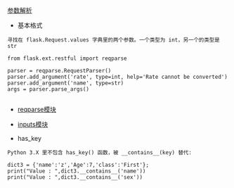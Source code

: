 [参数解析](http://www.pythondoc.com/Flask-RESTful/quickstart.html)


- 基本格式
```
寻找在 flask.Request.values 字典里的两个参数。一个类型为 int，另一个的类型是 str

from flask.ext.restful import reqparse

parser = reqparse.RequestParser()
parser.add_argument('rate', type=int, help='Rate cannot be converted')
parser.add_argument('name', type=str)
args = parser.parse_args()


```

- [reqparse模块](http://www.pythondoc.com/Flask-RESTful/api.html#module-reqparse)
- [inputs模块](http://www.pythondoc.com/Flask-RESTful/api.html#module-flask.ext.restful.inputs)




- has_key
```
Python 3.X 里不包含 has_key() 函数，被 __contains__(key) 替代:

dict3 = {'name':'z','Age':7,'class':'First'};
print("Value : ",dict3.__contains__('name'))
print("Value : ",dict3.__contains__('sex'))
```
